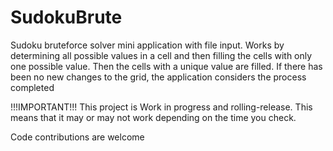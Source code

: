 # SudokuBrute
Sudoku bruteforce solver mini application with file input. Works by determining all possible values in a cell and then filling the cells with only one possible value. Then the cells with a unique value are filled. If there has been no new changes to the grid, the application considers the process completed

!!!IMPORTANT!!! This project is Work in progress and rolling-release. This means that it may or may not work depending on the time you check.

Code contributions are welcome
